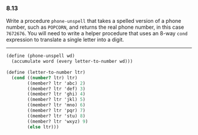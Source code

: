 ### 8.13

Write a procedure `phone-unspell` that takes a spelled version of a phone number, such as `POPCORN`, and returns the real phone number, in this case `7672676`. You will need to write a helper procedure that uses an 8-way `cond` expression to translate a single letter into a digit.

***

~~~ scheme
(define (phone-unspell wd)
  (accumulate word (every letter-to-number wd)))
  
(define (letter-to-number ltr)
  (cond ((number? ltr) ltr)
        ((member? ltr 'abc) 2)
        ((member? ltr 'def) 3)
        ((member? ltr 'ghi) 4)
        ((member? ltr 'jkl) 5)
        ((member? ltr 'mno) 6)
        ((member? ltr 'pqr) 7)
        ((member? ltr 'stu) 8)
        ((member? ltr 'wxyz) 9)
        (else ltr)))
~~~
